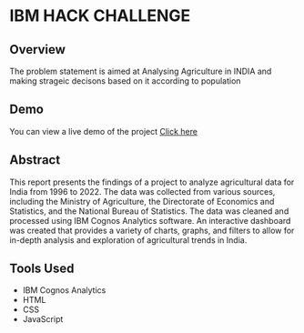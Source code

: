 # IBM HACK CHALLENGE
## Overview

The problem statement is aimed at Analysing Agriculture in INDIA and making strageic decisons based on it according to population

## Demo
You can view a live demo of the project [ Click here](https://20a31a05g3.github.io/ibm_challenge/index.html)

## Abstract
This report presents the findings of a project to analyze agricultural data for India from 1996 to 2022. The data was collected from various sources, including the Ministry of Agriculture, the Directorate of Economics and Statistics, and the National Bureau of Statistics. The data was cleaned and processed using IBM Cognos Analytics software. An interactive dashboard was created that provides a variety of charts, graphs, and filters to allow for in-depth analysis and exploration of agricultural trends in India.

## Tools Used
- IBM Cognos Analytics
- HTML
- CSS
- JavaScript
